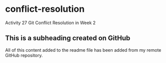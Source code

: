 # conflict-resolution
Activity 27 Git Conflict Resolution in Week 2

  ## This is a subheading created on GitHub

  All of this content added to the readme file has been added from my remote GitHub repository.
